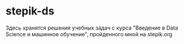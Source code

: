 # stepik-ds
Здесь хранятся решения учебных задач с курса "Введение в Data Science и машинное обучение", пройденного мной на stepik.org
